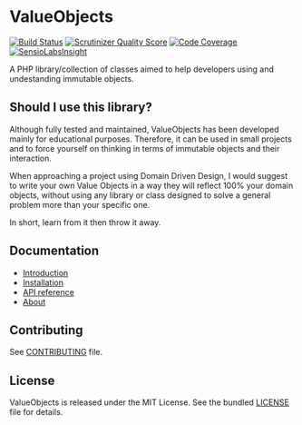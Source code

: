ValueObjects
============

[![Build Status](https://travis-ci.org/nicolopignatelli/valueobjects.png?branch=master)](https://travis-ci.org/nicolopignatelli/valueobjects)
[![Scrutinizer Quality Score](https://scrutinizer-ci.com/g/nicolopignatelli/valueobjects/badges/quality-score.png?s=979567c2d791ffbeab12777c60c8edb86776ddcc)](https://scrutinizer-ci.com/g/nicolopignatelli/valueobjects/)
[![Code Coverage](https://scrutinizer-ci.com/g/nicolopignatelli/valueobjects/badges/coverage.png?s=59dd4a142412a9dcd989870610f1c9f89c19cf48)](https://scrutinizer-ci.com/g/nicolopignatelli/valueobjects/)
[![SensioLabsInsight](https://insight.sensiolabs.com/projects/246a2da6-ffdb-4730-9216-647fb7aac383/mini.png)](https://insight.sensiolabs.com/projects/246a2da6-ffdb-4730-9216-647fb7aac383)

A PHP library/collection of classes aimed to help developers using and undestanding immutable objects.

Should I use this library?
------------------
Although fully tested and maintained, ValueObjects has been developed mainly for educational purposes. Therefore, it can be used in small projects and to force yourself on thinking in terms of immutable objects and their interaction.

When approaching a project using Domain Driven Design, I would suggest to write your own Value Objects in a way they will reflect 100% your domain objects, without using any library or class designed to solve a general problem more than your specific one.

In short, learn from it then throw it away.

Documentation
-------------

- [Introduction](http://nicolopignatelli.github.io/valueobjects/index.html)
- [Installation](http://nicolopignatelli.github.io/valueobjects/installation.html)
- [API reference](http://nicolopignatelli.github.io/valueobjects/api/2.x/)
- [About](http://nicolopignatelli.github.io/valueobjects/about.html)


Contributing
------------

See [CONTRIBUTING](/CONTRIBUTING.md) file.


License
-------

ValueObjects is released under the MIT License. See the bundled [LICENSE](/LICENSE) file for
details.


